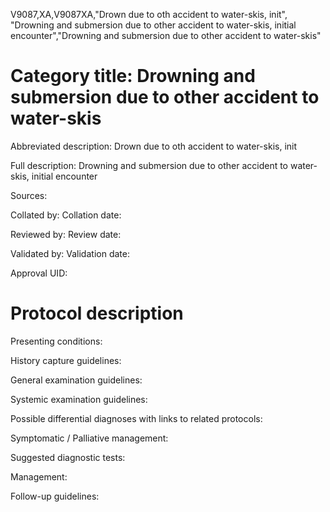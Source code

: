 V9087,XA,V9087XA,"Drown due to oth accident to water-skis, init", "Drowning and submersion due to other accident to water-skis, initial encounter","Drowning and submersion due to other accident to water-skis"
# Category title: Drowning and submersion due to other accident to water-skis

Abbreviated description: Drown due to oth accident to water-skis, init

Full description: Drowning and submersion due to other accident to water-skis, initial encounter

Sources:

Collated by:
Collation date:

Reviewed by:
Review date:

Validated by:
Validation date:

Approval UID:

# Protocol description

Presenting conditions:

History capture guidelines:

General examination guidelines:

Systemic examination guidelines:

Possible differential diagnoses with links to related protocols:

Symptomatic / Palliative management:

Suggested diagnostic tests:

Management:

Follow-up guidelines:
